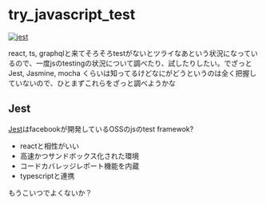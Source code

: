 # try_javascript_test

 [![jest](https://jestjs.io/img/jest-badge.svg)](https://github.com/facebook/jest)

react, ts, graphqlと来てそろそろtestがないとツライなあという状況になっているので、一度jsのtestingの状況について調べたり、試したりしたい。でざっとJest, Jasmine, mocha くらいは知ってるけどなにがどうというのは全く把握していないので、ひとまずこれらをざっと調べようかな

## Jest

[Jest](https://jestjs.io/ja/)はfacebookが開発しているOSSのjsのtest framewok?

 - reactと相性がいい
 - 高速かつサンドボックス化された環境
 - コードカバレッジレポート機能を内蔵
 - typescriptと連携

 もうこいつでよくないか？

